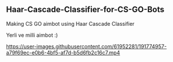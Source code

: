 ## Haar-Cascade-Classifier-for-CS-GO-Bots
Making CS GO aimbot using Haar Cascade Classifier

Yerli ve milli aimbot :)


https://user-images.githubusercontent.com/61952281/191774957-a79f69ec-e0b6-4bf5-af7d-b5d6fb2c16c7.mp4

